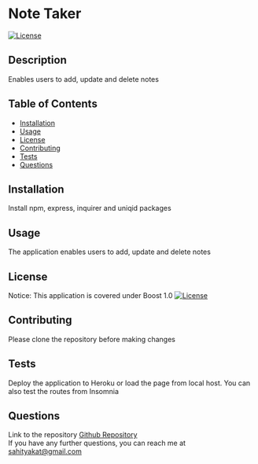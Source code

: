 # Note Taker
[![License](https://img.shields.io/badge/License-Boost_1.0-lightblue.svg)](https://www.boost.org/LICENSE_1_0.txt)

## Description
Enables users to add, update and delete notes

## Table of Contents 

- [Installation](#installation)
- [Usage](#usage)
- [License](#license)
- [Contributing](#contributing)
- [Tests](#tests)
- [Questions](#questions)

## Installation
Install npm, express, inquirer and uniqid packages

## Usage
The application enables users to add, update and delete notes

## License
Notice: This application is covered under Boost 1.0 [![License](https://img.shields.io/badge/License-Boost_1.0-lightblue.svg)](https://www.boost.org/LICENSE_1_0.txt)

## Contributing
Please clone the repository before making changes

## Tests
Deploy the application to Heroku or load the page from local host. You can also test the routes from Insomnia

## Questions
Link to the repository [Github Repository](https://github.com/sahityakat)  
If you have any further questions, you can reach me at sahityakat@gmail.com


